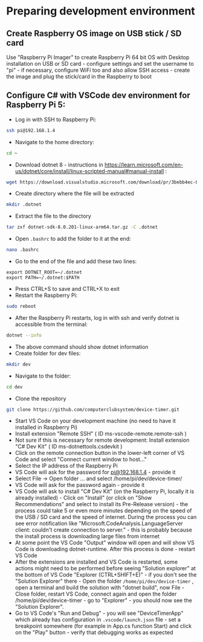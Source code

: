 # Preparing development environment

## Create Raspberry OS image on USB stick / SD card
Use "Raspberry Pi Imager" to create Raspberry Pi 64 bit OS with Desktop installation on USB or SD card - configure settings and set the username to "pi" - if necessary, configure WiFi too and also allow SSH access - create the image and plug the stick/card in the Raspberry to boot 

## Configure C# with VSCode dev environment for Raspberry Pi 5:
- Log in with SSH to Raspberry Pi:
```bash
ssh pi@192.168.1.4
```
- Navigate to the home directory:
```bash
cd ~
```
- Download dotnet 8 - instructions in  https://learn.microsoft.com/en-us/dotnet/core/install/linux-scripted-manual#manual-install :
```bash
wget https://download.visualstudio.microsoft.com/download/pr/3bebb4ec-8bb7-4854-b0a2-064bf50805eb/38e6972473f83f11963245ffd940b396/dotnet-sdk-8.0.201-linux-arm64.tar.gz
```
- Create directory where the file will be extracted
```bash
mkdir .dotnet
```
- Extract the file to the directory
```bash
tar zxf dotnet-sdk-8.0.201-linux-arm64.tar.gz -C .dotnet
```
- Open `.bashrc` to add the folder to it at the end:
```bash
nano .bashrc
```
- Go to the end of the file and add these two lines:
```
export DOTNET_ROOT=~/.dotnet
export PATH=~/.dotnet:$PATH
```
- Press CTRL+S to save and CTRL+X to exit
- Restart the Raspberry Pi:
```bash
sudo reboot
```
- After the Raspberry Pi restarts, log in with ssh and verify dotnet is accessible from the terminal:
```bash
dotnet --info
```
- The above command should show dotnet information
- Create folder for dev files:
```bash
mkdir dev
```
- Navigate to the folder:
```bash
cd dev
```
- Clone the repository
```bash
git clone https://github.com/computerclubsystem/device-timer.git
```
- Start VS Code on your development machine (no need to have it installed in Raspberry Pi)
- Install extension "Remote SSH" ( ID ms-vscode-remote.remote-ssh )
- Not sure if this is necessary for remote development: Install extension "C# Dev Kit" ( ID ms-dotnettools.csdevkit )
- Click on the remote connection button in the lower-left corner of VS Code and select "Connect current window to host..."
- Select the IP address of the Raspberry Pi
- VS Code will ask for the password for pi@192.168.1.4 - provide it
- Select File -> Open folder ... and select /home/pi/dev/device-timer/
- VS Code will ask for the password again - provide it
- VS Code will ask to install "C# Dev Kit" (on the Raspberry Pi, locally it is already installed) - Click on "Install" (or click on "Show Recommendations" and select to install its Pre-Release version) - the process could take 5 or even more minutes depending on the speed of the USB / SD card and the speed of internet. During the process you can see error notification like "Microsoft.CodeAnalysis.LanguageServer client: couldn't create connection to server." - this is probably because the install process is downloading large files from internet 
- At some point the VS Code "Output" window will open and will show VS Code is downloading dotnet-runtime. After this process is done - restart VS Code
- After the extensions are installed and VS Code is restarted, some actions might need to be performed before seeing "Solution explorer" at the bottom of VS Code "Explorer (CTRL+SHIFT+E)" - if you don't see the "Solution Explorer" there - Open the folder `/home/pi/dev/device-timer` , open a terminal and build the solution with "dotnet build", now File - Close folder, restart VS Code, connect again and open the folder /home/pi/dev/device-timer - go to "Explorer" - you should now see the "Solution Explorer".
- Go to VS Code's "Run and Debug" - you will see "DeviceTimerApp" which already has configuration in `.vscode/launch.json` file - set a breakpoint somewhere (for example in App.cs function Start) and click on the "Play" button - verify that debugging works as expected